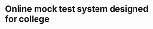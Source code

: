 # Online mock test system designed for college
<!-- html5 icon by Free Icons (https://free-icons.github.io/free-icons/) -->
<link rel="stylesheet" href="https://cdnjs.cloudflare.com/ajax/libs/font-awesome/6.0.0-beta3/css/all.min.css">

